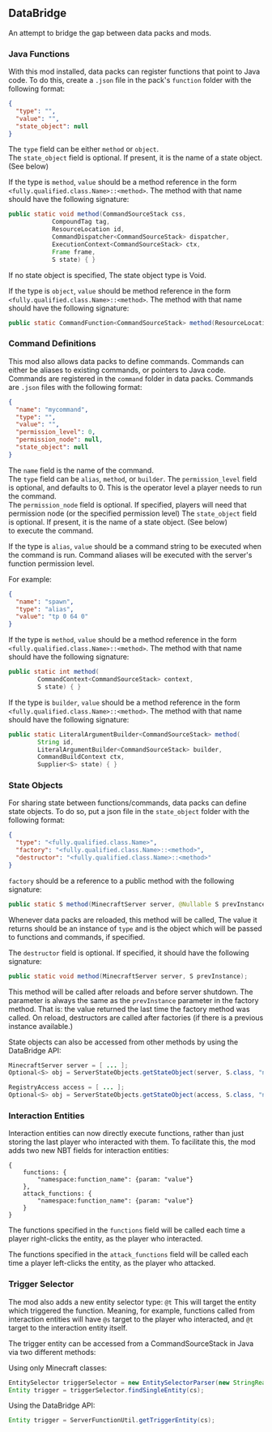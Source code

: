 ## DataBridge

An attempt to bridge the gap between data packs and mods.

### Java Functions
With this mod installed, data packs can register functions that point to Java code. To do this, create a `.json` file
in the pack's `function` folder with the following format:
```json
{
  "type": "",
  "value": "",
  "state_object": null
}
```
The `type` field can be either `method` or `object`.<br/>
The `state_object` field is optional. If present, it is the name of a state object. (See below)<br/>

If the type is `method`, `value` should be a method reference in the
form `<fully.qualified.class.Name>::<method>`. The method with that name should have the following signature:
```java
public static void method(CommandSourceStack css,
            CompoundTag tag,
            ResourceLocation id,
            CommandDispatcher<CommandSourceStack> dispatcher,
            ExecutionContext<CommandSourceStack> ctx,
            Frame frame,
            S state) { }
```
If no state object is specified, The state object type is Void.

If the type is `object`, `value` should be method reference in the
form `<fully.qualified.class.Name>::<method>`. The method with that name should have the following signature:
```java
public static CommandFunction<CommandSourceStack> method(ResourceLocation id, Supplier<S> state);
```

### Command Definitions
This mod also allows data packs to define commands. Commands can either be aliases to existing commands, or pointers
to Java code. Commands are registered in the `command` folder in data packs. Commands are `.json` files with the following format:
```json
{
  "name": "mycommand",
  "type": "",
  "value": "",
  "permission_level": 0,
  "permission_node": null,
  "state_object": null
}
```
The `name` field is the name of the command.<br/>
The `type` field can be `alias`, `method`, or `builder`.
The `permission_level` field is optional, and defaults to 0. This is the operator level a player needs to run the command.<br/>
The `permission_node` field is optional. If specified, players will need that permission node (or the specified permission level)
The `state_object` field is optional. If present, it is the name of a state object. (See below)<br/>
to execute the command.<br/>

If the type is `alias`, `value` should be a command string to be executed when the command is run. Command aliases will 
be executed with the server's function permission level.

For example:
```json
{
  "name": "spawn",
  "type": "alias",
  "value": "tp 0 64 0"
}
```

If the type is `method`, `value` should be a method reference in the
form `<fully.qualified.class.Name>::<method>`. The method with that name should have the following signature:
```java
public static int method(
        CommandContext<CommandSourceStack> context, 
        S state) { }
```

If the type is `builder`, `value` should be a method reference in the
form `<fully.qualified.class.Name>::<method>`. The method with that name should have the following signature:
```java
public static LiteralArgumentBuilder<CommandSourceStack> method(
        String id, 
        LiteralArgumentBuilder<CommandSourceStack> builder, 
        CommandBuildContext ctx,
        Supplier<S> state) { }
```

### State Objects
For sharing state between functions/commands, data packs can define state objects. To do so, put a json file in the `state_object`
folder with the following format:
```json
{
  "type": "<fully.qualified.class.Name>",
  "factory": "<fully.qualified.class.Name>::<method>",
  "destructor": "<fully.qualified.class.Name>::<method>"
}
```
`factory` should be a reference to a public method with the following signature:
```java
public static S method(MinecraftServer server, @Nullable S prevInstance);
```
Whenever data packs are reloaded, this method will be called, The value it returns should be an instance of `type` and is 
the object which will be passed to functions and commands, if specified.

The `destructor` field is optional. If specified, it should have the following signature:
```java
public static void method(MinecraftServer server, S prevInstance);
```
This method will be called after reloads and before server shutdown. The parameter is always the same as the `prevInstance`
parameter in the factory method. That is: the value returned the last time the factory method was called. On reload, 
destructors are called after factories (if there is a previous instance available.)

State objects can also be accessed from other methods by using the DataBridge API:
```java
MinecraftServer server = [ ... ];
Optional<S> obj = ServerStateObjects.getStateObject(server, S.class, "namespace:path");

RegistryAccess access = [ ... ];
Optional<S> obj = ServerStateObjects.getStateObject(access, S.class, "namespace:path");
```

### Interaction Entities
Interaction entities can now directly execute functions, rather than just storing the last player who interacted with them.
To facilitate this, the mod adds two new NBT fields for interaction entities:
```nbtt
{
    functions: {
        "namespace:function_name": {param: "value"}
    },
    attack_functions: {
        "namespace:function_name": {param: "value"}
    }
}
```
The functions specified in the `functions` field will be called each time a player right-clicks the entity, as the player
who interacted.

The functions specified in the `attack_functions` field will be called each time a player left-clicks the entity, as the player
who attacked.

### Trigger Selector
The mod also adds a new entity selector type: `@t` This will target the entity which triggered the function. Meaning, 
for example, functions called from interaction entities will have `@s` target to the player who interacted, and `@t` 
target to the interaction entity itself.

The trigger entity can be accessed from a CommandSourceStack in Java via two different methods:

Using only Minecraft classes:
```java
EntitySelector triggerSelector = new EntitySelectorParser(new StringReader("@t"), true).parse(); // Cache this 
Entity trigger = triggerSelector.findSingleEntity(cs);
```

Using the DataBridge API:
```java
Entity trigger = ServerFunctionUtil.getTriggerEntity(cs);
```